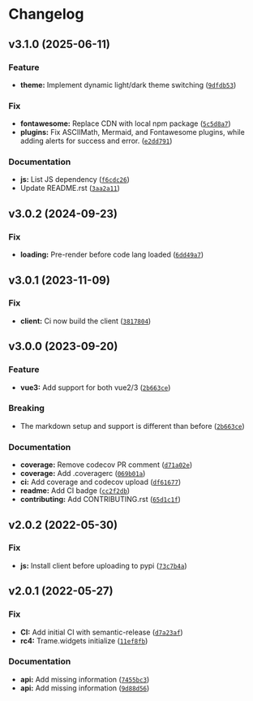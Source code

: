 # Changelog

<!--next-version-placeholder-->

## v3.1.0 (2025-06-11)

### Feature

* **theme:** Implement dynamic light/dark theme switching ([`9dfdb53`](https://github.com/Kitware/trame-markdown/commit/9dfdb532fe6ebc3503aced164b7a9ee05ea0eef6))

### Fix

* **fontawesome:** Replace CDN with local npm package ([`5c5d8a7`](https://github.com/Kitware/trame-markdown/commit/5c5d8a7ac6da562b19fc4770dc2a7e42d2941d51))
* **plugins:** Fix ASCIIMath, Mermaid, and Fontawesome plugins, while adding alerts for success and error. ([`e2dd791`](https://github.com/Kitware/trame-markdown/commit/e2dd791dfcf0b5a4fb08b48553d16f0fe4a9c128))

### Documentation

* **js:** List JS dependency ([`f6cdc26`](https://github.com/Kitware/trame-markdown/commit/f6cdc26e0086a5def66e6ac397c17275aee575fd))
* Update README.rst ([`3aa2a11`](https://github.com/Kitware/trame-markdown/commit/3aa2a1179550487c040354984aa687b6346ee2b8))

## v3.0.2 (2024-09-23)

### Fix

* **loading:** Pre-render before code lang loaded ([`6dd49a7`](https://github.com/Kitware/trame-markdown/commit/6dd49a7eab835b8399e441d3f7b9a0a09fa0c5af))

## v3.0.1 (2023-11-09)

### Fix

* **client:** Ci now build the client ([`3817804`](https://github.com/Kitware/trame-markdown/commit/3817804abb2bbcbfb477ed2823d76614075a5ab2))

## v3.0.0 (2023-09-20)

### Feature

* **vue3:** Add support for both vue2/3 ([`2b663ce`](https://github.com/Kitware/trame-markdown/commit/2b663cef18c043f6262f63a13d333c341abb7ea9))

### Breaking

* The markdown setup and support is different than before ([`2b663ce`](https://github.com/Kitware/trame-markdown/commit/2b663cef18c043f6262f63a13d333c341abb7ea9))

### Documentation

* **coverage:** Remove codecov PR comment ([`d71a02e`](https://github.com/Kitware/trame-markdown/commit/d71a02e428b503bb480bc4a2651ca02502769c15))
* **coverage:** Add .coveragerc ([`069b01a`](https://github.com/Kitware/trame-markdown/commit/069b01a47b2d3b208198bd4da55a885dad1f5a2a))
* **ci:** Add coverage and codecov upload ([`df61677`](https://github.com/Kitware/trame-markdown/commit/df61677991c82c1f3af24a63fd50ef957547f4b1))
* **readme:** Add CI badge ([`cc2f2db`](https://github.com/Kitware/trame-markdown/commit/cc2f2dbde0adf2123fa004864a4b9e1ba41ddf98))
* **contributing:** Add CONTRIBUTING.rst ([`65d1c1f`](https://github.com/Kitware/trame-markdown/commit/65d1c1fbac917d3630fc438435bb978e51f26189))

## v2.0.2 (2022-05-30)
### Fix
* **js:** Install client before uploading to pypi ([`73c7b4a`](https://github.com/Kitware/trame-markdown/commit/73c7b4ae3dfc4b7ec414d0fdbccea50fd4f8761b))

## v2.0.1 (2022-05-27)
### Fix
* **CI:** Add initial CI with semantic-release ([`d7a23af`](https://github.com/Kitware/trame-markdown/commit/d7a23afb877c799cb8c9a10ca60726f7df712e6c))
* **rc4:** Trame.widgets initialize ([`11ef8fb`](https://github.com/Kitware/trame-markdown/commit/11ef8fb8d41b86663e2fb25ff5cd7602fc499f6b))

### Documentation
* **api:** Add missing information ([`7455bc3`](https://github.com/Kitware/trame-markdown/commit/7455bc319a33af509a0ddd689b04eccce9888bf3))
* **api:** Add missing information ([`9d88d56`](https://github.com/Kitware/trame-markdown/commit/9d88d56f826fa1c22c80eadfd3f97feca4ad1439))
